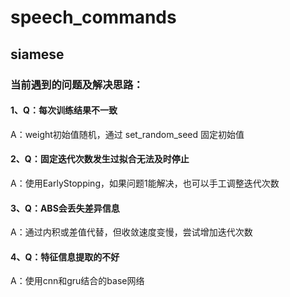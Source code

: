 # speech_commands
## siamese

### 当前遇到的问题及解决思路：
#### 1、Q：每次训练结果不一致
   A：weight初始值随机，通过 set_random_seed 固定初始值
#### 2、Q：固定迭代次数发生过拟合无法及时停止
   A：使用EarlyStopping，如果问题1能解决，也可以手工调整迭代次数
#### 3、Q：ABS会丢失差异信息
   A：通过内积或差值代替，但收敛速度变慢，尝试增加迭代次数
#### 4、Q：特征信息提取的不好
  A：使用cnn和gru结合的base网络
